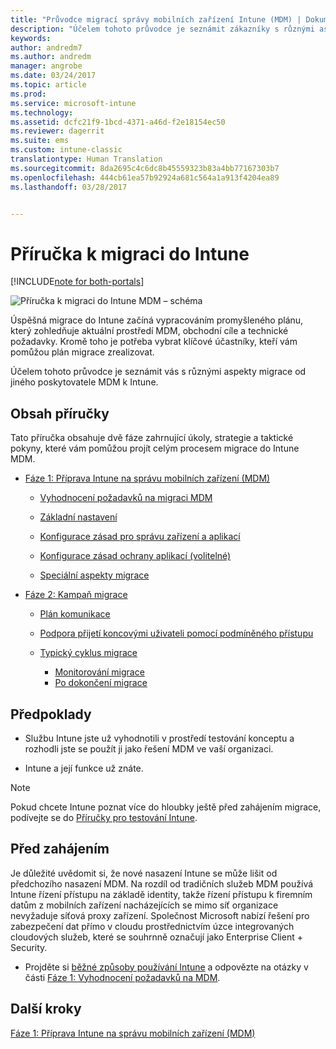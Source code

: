 ```yaml
---
title: "Průvodce migrací správy mobilních zařízení Intune (MDM) | Dokumentace Microsoftu"
description: "Účelem tohoto průvodce je seznámit zákazníky s různými aspekty migrace od jiného poskytovatele MDM k Microsoft Intune."
keywords: 
author: andredm7
ms.author: andredm
manager: angrobe
ms.date: 03/24/2017
ms.topic: article
ms.prod: 
ms.service: microsoft-intune
ms.technology: 
ms.assetid: dcfc21f9-1bcd-4371-a46d-f2e18154ec50
ms.reviewer: dagerrit
ms.suite: ems
ms.custom: intune-classic
translationtype: Human Translation
ms.sourcegitcommit: 8da2695c4c6dc8b45559323b83a4bb77167303b7
ms.openlocfilehash: 444cb61ea57b92924a681c564a1a913f4204ea89
ms.lasthandoff: 03/28/2017


---
```


# <a name="intune-migration-guide"></a>Příručka k migraci do Intune

[!INCLUDE[note for both-portals](../includes/note-for-both-portals.md)]

![Příručka k migraci do Intune MDM – schéma](../media/MDM-migration-guide-art.PNG)

Úspěšná migrace do Intune začíná vypracováním promyšleného plánu, který zohledňuje aktuální prostředí MDM, obchodní cíle a technické požadavky. Kromě toho je potřeba vybrat klíčové účastníky, kteří vám pomůžou plán migrace zrealizovat.

Účelem tohoto průvodce je seznámit vás s různými aspekty migrace od jiného poskytovatele MDM k Intune.

## <a name="whats-included-in-this-guide"></a>Obsah příručky

Tato příručka obsahuje dvě fáze zahrnující úkoly, strategie a taktické pokyny, které vám pomůžou projít celým procesem migrace do Intune MDM.

-   [Fáze 1: Příprava Intune na správu mobilních zařízení (MDM)](https://docs.microsoft.com/intune/plan-design/migration-phase1-prepare-intune-for-mobile-device-management)

    -   [Vyhodnocení požadavků na migraci MDM](https://docs.microsoft.com/intune/plan-design/migration-phase1-prepare-intune-for-mobile-device-management#assess-mdm-requirements)

    -   [Základní nastavení](https://docs.microsoft.com/intune/plan-design/migration-phase1-basic-setup)

    -   [Konfigurace zásad pro správu zařízení a aplikací](https://docs.microsoft.com/intune/plan-design/migration-phase1-configure-device-and-app-management-policies)

    -   [Konfigurace zásad ochrany aplikací (volitelné)](https://docs.microsoft.com/intune/plan-design/migration-phase1-configure-app-protection-policies)

    -   [Speciální aspekty migrace](https://docs.microsoft.com/intune/plan-design/migration-phase1-special-migration-considerations)

-   [Fáze 2: Kampaň migrace](https://docs.microsoft.com/intune/plan-design/migration-phase2-migration-campaign)

    -   [Plán komunikace](https://docs.microsoft.com/intune/plan-design/migration-phase2-communication-plan)

    -   [Podpora přijetí koncovými uživateli pomocí podmíněného přístupu](https://docs.microsoft.com/intune/plan-design/migration-phase2-drive-end-user-adoption-with-conditional-access)
    
    -   [Typický cyklus migrace](https://docs.microsoft.com/intune/plan-design/migration-phase2-typical-migration-cycle)
        -   [Monitorování migrace](https://docs.microsoft.com/intune/plan-design/migration-phase2-typical-migration-cycle#monitoring-migration)
        -   [Po dokončení migrace](https://docs.microsoft.com/intune/plan-design/migration-phase2-typical-migration-cycle#post-migration)

## <a name="assumptions"></a>Předpoklady

-   Službu Intune jste už vyhodnotili v prostředí testování konceptu a rozhodli jste se použít ji jako řešení MDM ve vaší organizaci.

-   Intune a její funkce už znáte. 

> [!NOTE]
> Pokud chcete Intune poznat více do hloubky ještě před zahájením migrace, podívejte se do [Příručky pro testování Intune](https://docs.microsoft.com/intune/understand-explore/sign-up-for-30-day-trial-microsoft-intune).

## <a name="before-you-begin"></a>Před zahájením

Je důležité uvědomit si, že nové nasazení Intune se může lišit od předchozího nasazení MDM. Na rozdíl od tradičních služeb MDM používá Intune řízení přístupu na základě identity, takže řízení přístupu k firemním datům z mobilních zařízení nacházejících se mimo síť organizace nevyžaduje síťová proxy zařízení. Společnost Microsoft nabízí řešení pro zabezpečení dat přímo v cloudu prostřednictvím úzce integrovaných cloudových služeb, které se souhrnně označují jako Enterprise Client + Security.

-   Projděte si [běžné způsoby používání Intune](https://docs.microsoft.com/intune/understand-explore/common-ways-to-use-intune) a odpovězte na otázky v části [Fáze 1: Vyhodnocení požadavků na MDM](https://docs.microsoft.com/intune/plan-design/migration-phase1-prepare-intune-for-mobile-device-management#assess-mdm-requirements).

## <a name="next-steps"></a>Další kroky

[Fáze 1: Příprava Intune na správu mobilních zařízení (MDM)](https://docs.microsoft.com/intune/plan-design/migration-phase1-prepare-intune-for-mobile-device-management)

